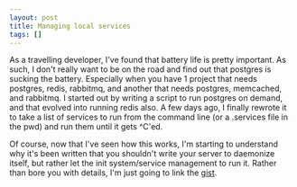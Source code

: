```yaml
---
layout: post
title: Managing local services
tags: []
---
```

As a travelling developer, I've found that battery life is pretty important. As such, I don't really want to be on the road and find out that postgres is sucking the battery. Especially when you have 1 project that needs postgres, redis, rabbitmq, and another that needs postgres, memcached, and rabbitmq. I started out by writing a script to run postgres on demand, and that evolved into running redis also. A few days ago, I finally rewrote it to take a list of services to run from the command line (or a .services file in the pwd) and run them until it gets ^C'ed.

Of course, now that I've seen how this works, I'm starting to understand why it's been written that you shouldn't write your server to daemonize itself, but rather let the init system/service management to run it. Rather than bore you with details, I'm just going to link the [gist][0].

[0]: https://gist.github.com/stevenkaras/a731e7c956e8139f4eaf
